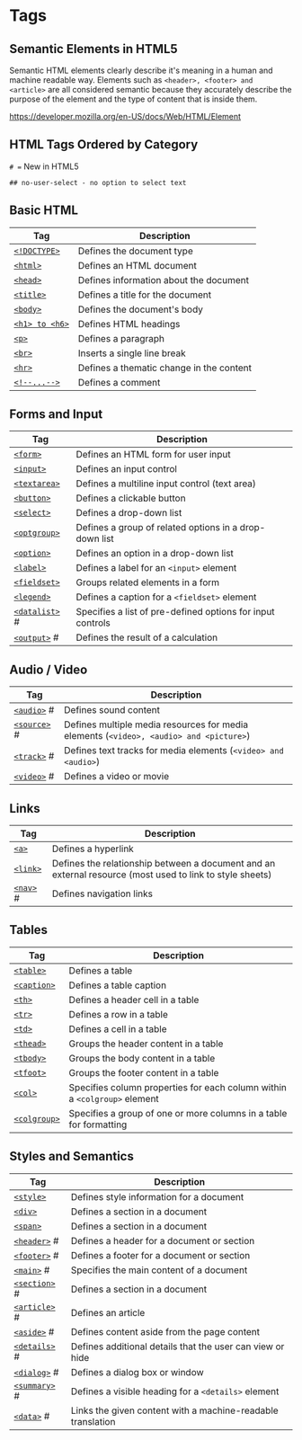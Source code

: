 # Tags

## Semantic Elements in HTML5

Semantic HTML elements clearly describe it's meaning in a human and machine readable way. Elements such as `<header>, <footer> and <article>` are all considered semantic because they accurately describe the purpose of the element and the type of content that is inside them.

<https://developer.mozilla.org/en-US/docs/Web/HTML/Element>

## HTML Tags Ordered by Category

`# =` New in HTML5

`## no-user-select - no option to select text`

## Basic HTML

| Tag                                                               | Description                              |
|---------------------|---------------------------------------------------|
| [`<!DOCTYPE>`](https://www.w3schools.com/tags/tag_doctype.asp)   | Defines the document type                |
| [`<html>`](https://www.w3schools.com/tags/tag_html.asp)           | Defines an HTML document                 |
| [`<head>`](https://www.w3schools.com/tags/tag_head.asp)           | Defines information about the document   |
| [`<title>`](https://www.w3schools.com/tags/tag_title.asp)         | Defines a title for the document         |
| [`<body>`](https://www.w3schools.com/tags/tag_body.asp)           | Defines the document's body             |
| [`<h1> to <h6>`](https://www.w3schools.com/tags/tag_hn.asp)     | Defines HTML headings                    |
| [`<p>`](https://www.w3schools.com/tags/tag_p.asp)                 | Defines a paragraph                      |
| [`<br>`](https://www.w3schools.com/tags/tag_br.asp)               | Inserts a single line break              |
| [`<hr>`](https://www.w3schools.com/tags/tag_hr.asp)               | Defines a thematic change in the content |
| [`<!--...-->`](https://www.w3schools.com/tags/tag_comment.asp) | Defines a comment                        |

## Forms and Input

| Tag                                                                 | Description                                                |
|----------------|--------------------------------------------------------|
| [`<form>`](https://www.w3schools.com/tags/tag_form.asp)             | Defines an HTML form for user input                        |
| [`<input>`](https://www.w3schools.com/tags/tag_input.asp)           | Defines an input control                                   |
| [`<textarea>`](https://www.w3schools.com/tags/tag_textarea.asp)     | Defines a multiline input control (text area)              |
| [`<button>`](https://www.w3schools.com/tags/tag_button.asp)         | Defines a clickable button                                 |
| [`<select>`](https://www.w3schools.com/tags/tag_select.asp)         | Defines a drop-down list                                   |
| [`<optgroup>`](https://www.w3schools.com/tags/tag_optgroup.asp)     | Defines a group of related options in a drop-down list     |
| [`<option>`](https://www.w3schools.com/tags/tag_option.asp)         | Defines an option in a drop-down list                      |
| [`<label>`](https://www.w3schools.com/tags/tag_label.asp)           | Defines a label for an `<input>` element                   |
| [`<fieldset>`](https://www.w3schools.com/tags/tag_fieldset.asp) | Groups related elements in a form                      |
| [`<legend>`](https://www.w3schools.com/tags/tag_legend.asp)         | Defines a caption for a `<fieldset>` element               |
| [`<datalist>`](https://www.w3schools.com/tags/tag_datalist.asp) #  | Specifies a list of pre-defined options for input controls |
| [`<output>`](https://www.w3schools.com/tags/tag_output.asp) #      | Defines the result of a calculation                        |

## Audio / Video

| Tag                                                            | Description                                                                                |
|----------------|--------------------------------------------------------|
| [`<audio>`](https://www.w3schools.com/tags/tag_audio.asp) #   | Defines sound content                                                                      |
| [`<source>`](https://www.w3schools.com/tags/tag_source.asp) # | Defines multiple media resources for media elements (`<video>, <audio> and <picture>`) |
| [`<track>`](https://www.w3schools.com/tags/tag_track.asp) #   | Defines text tracks for media elements (`<video> and <audio>`)                           |
| [`<video>`](https://www.w3schools.com/tags/tag_video.asp) #   | Defines a video or movie                                                                   |

## Links

| Tag                                                      | Description                                                                                              |
|-------------|-----------------------------------------------------------|
| [`<a>`](https://www.w3schools.com/tags/tag_a.asp)        | Defines a hyperlink                                                                                      |
| [`<link>`](https://www.w3schools.com/tags/tag_link.asp)  | Defines the relationship between a document and an external resource (most used to link to style sheets) |
| [`<nav>`](https://www.w3schools.com/tags/tag_nav.asp) # | Defines navigation links                                                                                 |

## Tables

| Tag                                                             | Description                                                               |
|-------------|-----------------------------------------------------------|
| [`<table>`](https://www.w3schools.com/tags/tag_table.asp)       | Defines a table                                                           |
| [`<caption>`](https://www.w3schools.com/tags/tag_caption.asp)   | Defines a table caption                                                   |
| [`<th>`](https://www.w3schools.com/tags/tag_th.asp)             | Defines a header cell in a table                                          |
| [`<tr>`](https://www.w3schools.com/tags/tag_tr.asp)             | Defines a row in a table                                                  |
| [`<td>`](https://www.w3schools.com/tags/tag_td.asp)             | Defines a cell in a table                                                 |
| [`<thead>`](https://www.w3schools.com/tags/tag_thead.asp)       | Groups the header content in a table                                      |
| [`<tbody>`](https://www.w3schools.com/tags/tag_tbody.asp)       | Groups the body content in a table                                        |
| [`<tfoot>`](https://www.w3schools.com/tags/tag_tfoot.asp)       | Groups the footer content in a table                                      |
| [`<col>`](https://www.w3schools.com/tags/tag_col.asp)           | Specifies column properties for each column within a `<colgroup>` element |
| [`<colgroup>`](https://www.w3schools.com/tags/tag_colgroup.asp) | Specifies a group of one or more columns in a table for formatting        |

## Styles and Semantics

| Tag                                                              | Description                                                 |
|----------------------|--------------------------------------------------|
| [`<style>`](https://www.w3schools.com/tags/tag_style.asp)        | Defines style information for a document                    |
| [`<div>`](https://www.w3schools.com/tags/tag_div.asp)            | Defines a section in a document                             |
| [`<span>`](https://www.w3schools.com/tags/tag_span.asp)          | Defines a section in a document                             |
| [`<header>`](https://www.w3schools.com/tags/tag_header.asp) #   | Defines a header for a document or section                  |
| [`<footer>`](https://www.w3schools.com/tags/tag_footer.asp) #   | Defines a footer for a document or section                  |
| [`<main>`](https://www.w3schools.com/tags/tag_main.asp) #       | Specifies the main content of a document                    |
| [`<section>`](https://www.w3schools.com/tags/tag_section.asp) # | Defines a section in a document                             |
| [`<article>`](https://www.w3schools.com/tags/tag_article.asp) # | Defines an article                                          |
| [`<aside>`](https://www.w3schools.com/tags/tag_aside.asp) #     | Defines content aside from the page content                 |
| [`<details>`](https://www.w3schools.com/tags/tag_details.asp) # | Defines additional details that the user can view or hide   |
| [`<dialog>`](https://www.w3schools.com/tags/tag_dialog.asp) #   | Defines a dialog box or window                              |
| [`<summary>`](https://www.w3schools.com/tags/tag_summary.asp) # | Defines a visible heading for a `<details>` element         |
| [`<data>`](https://www.w3schools.com/tags/tag_data.asp) #       | Links the given content with a machine-readable translation |
